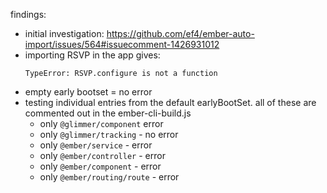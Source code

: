 findings:
 - initial investigation: https://github.com/ef4/ember-auto-import/issues/564#issuecomment-1426931012
 - importing RSVP in the app gives:
   ```
   TypeError: RSVP.configure is not a function
   ```
 - empty early bootset = no error
 - testing individual entries from the default earlyBootSet.
   all of these are commented out in the ember-cli-build.js
    - only `@glimmer/component` error
    - only `@glimmer/tracking` - no error
    - only `@ember/service` - error
    - only `@ember/controller` - error
    - only `@ember/component` - error
    - only `@ember/routing/route` - error

